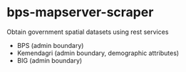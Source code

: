 # bps-mapserver-scraper
Obtain government spatial datasets using rest services
* BPS (admin boundary)
* Kemendagri (admin boundary, demographic attributes)
* BIG (admin boundary)
